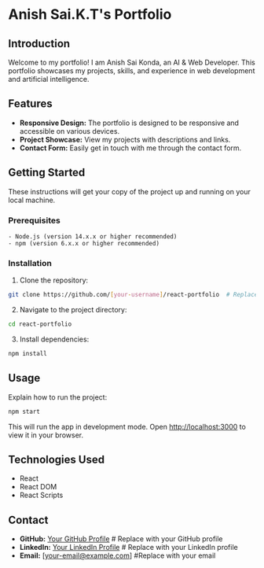# Anish Sai.K.T's Portfolio

## Introduction

Welcome to my portfolio! I am Anish Sai Konda, an AI & Web Developer. This portfolio showcases my projects, skills, and experience in web development and artificial intelligence.

## Features

- **Responsive Design:** The portfolio is designed to be responsive and accessible on various devices.
- **Project Showcase:** View my projects with descriptions and links.
- **Contact Form:** Easily get in touch with me through the contact form.

## Getting Started

These instructions will get your copy of the project up and running on your local machine.

### Prerequisites

```
- Node.js (version 14.x.x or higher recommended)
- npm (version 6.x.x or higher recommended)
```

### Installation

1. Clone the repository:

```bash
git clone https://github.com/[your-username]/react-portfolio  # Replace with your actual repository URL
```

2. Navigate to the project directory:

```bash
cd react-portfolio
```

3. Install dependencies:

```bash
npm install
```

## Usage

Explain how to run the project:

```bash
npm start
```

This will run the app in development mode. Open [http://localhost:3000](http://localhost:3000) to view it in your browser.

## Technologies Used

- React
- React DOM
- React Scripts

## Contact

- **GitHub:** [Your GitHub Profile](https://github.com/[your-username]) # Replace with your GitHub profile
- **LinkedIn:** [Your LinkedIn Profile](https://www.linkedin.com/in/[your-linkedin-profile]) # Replace with your LinkedIn profile
- **Email:** [your-email@example.com] #Replace with your email
